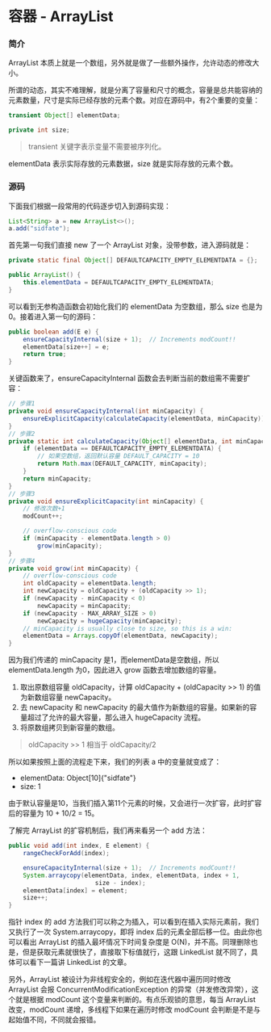 
# 容器 - ArrayList

### 简介
ArrayList 本质上就是一个数组，另外就是做了一些额外操作，允许动态的修改大小。

所谓的动态，其实不难理解，就是分离了容量和尺寸的概念，容量是总共能容纳的元素数量，尺寸是实际已经存放的元素个数。对应在源码中，有2个重要的变量：

```java
transient Object[] elementData;

private int size;
```

> transient 关键字表示变量不需要被序列化。

elementData 表示实际存放的元素数据，size 就是实际存放的元素个数。

### 源码
下面我们根据一段常用的代码逐步切入到源码实现：
```java
List<String> a = new ArrayList<>();
a.add("sidfate");
```

首先第一句我们直接 new 了一个 ArrayList 对象，没带参数，进入源码就是：

```java
private static final Object[] DEFAULTCAPACITY_EMPTY_ELEMENTDATA = {};

public ArrayList() {
    this.elementData = DEFAULTCAPACITY_EMPTY_ELEMENTDATA;
}
```

可以看到无参构造函数会初始化我们的 elementData 为空数组，那么 size 也是为0。接着进入第一句的源码：

```java
public boolean add(E e) {
    ensureCapacityInternal(size + 1);  // Increments modCount!!
    elementData[size++] = e;
    return true;
}
```

关键函数来了，ensureCapacityInternal 函数会去判断当前的数组需不需要扩容：

```java
// 步骤1
private void ensureCapacityInternal(int minCapacity) {
    ensureExplicitCapacity(calculateCapacity(elementData, minCapacity));
}
// 步骤2
private static int calculateCapacity(Object[] elementData, int minCapacity) {
    if (elementData == DEFAULTCAPACITY_EMPTY_ELEMENTDATA) {
        // 如果空数组，返回默认容量 DEFAULT_CAPACITY = 10
        return Math.max(DEFAULT_CAPACITY, minCapacity);
    }
    return minCapacity;
}
// 步骤3
private void ensureExplicitCapacity(int minCapacity) {
    // 修改次数+1
    modCount++;

    // overflow-conscious code
    if (minCapacity - elementData.length > 0)
        grow(minCapacity);
}
// 步骤4
private void grow(int minCapacity) {
    // overflow-conscious code
    int oldCapacity = elementData.length;
    int newCapacity = oldCapacity + (oldCapacity >> 1);
    if (newCapacity - minCapacity < 0)
        newCapacity = minCapacity;
    if (newCapacity - MAX_ARRAY_SIZE > 0)
        newCapacity = hugeCapacity(minCapacity);
    // minCapacity is usually close to size, so this is a win:
    elementData = Arrays.copyOf(elementData, newCapacity);
}
```

因为我们传递的 minCapacity 是1，而elementData是空数组，所以elementData.length 为0，因此进入 grow 函数去增加数组的容量。
1. 取出原数组容量 oldCapacity，计算 oldCapacity + (oldCapacity >> 1) 的值为新数组容量 newCapacity。
2. 去 newCapacity 和 newCapacity 的最大值作为新数组的容量。如果新的容量超过了允许的最大容量，那么进入 hugeCapacity 流程。
3. 将原数组拷贝到新容量的数组。

> oldCapacity >> 1 相当于 oldCapacity/2

所以如果按照上面的流程走下来，我们的列表 a 中的变量就变成了：
* elementData: Object[10]{"sidfate"}
* size: 1

由于默认容量是10，当我们插入第11个元素的时候，又会进行一次扩容，此时扩容后的容量为 10 + 10/2 = 15。

了解完 ArrayList 的扩容机制后，我们再来看另一个 add 方法：

```java
public void add(int index, E element) {
    rangeCheckForAdd(index);

    ensureCapacityInternal(size + 1);  // Increments modCount!!
    System.arraycopy(elementData, index, elementData, index + 1,
                        size - index);
    elementData[index] = element;
    size++;
}
```

指针 index 的 add 方法我们可以称之为插入，可以看到在插入实际元素前，我们又执行了一次 System.arraycopy，即将 index 后的元素全部后移一位。由此你也可以看出 ArrayList 的插入最坏情况下时间复杂度是 O(N)，并不高。同理删除也是，但是获取元素就很快了，直接取下标值就行，这跟 LinkedList 就不同了，具体可以看下一篇讲 LinkedList 的文章。

另外，ArrayList 被设计为非线程安全的，例如在迭代器中遍历同时修改 ArrayList 会报 ConcurrentModificationException 的异常（并发修改异常），这个就是根据 modCount 这个变量来判断的。有点乐观锁的意思，每当 ArrayList 改变，modCount 递增，多线程下如果在遍历时修改 modCount 会判断是不是与起始值不同，不同就会报错。
